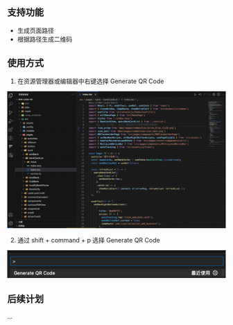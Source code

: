 ## 支持功能

- 生成页面路径
- 根据路径生成二维码

## 使用方式

1. 在资源管理器或编辑器中右键选择 Generate QR Code

![](./src/assets/demonstrate.gif)

2. 通过 shift + command + p 选择 Generate QR Code

![](./src/assets/image.png)

## 后续计划

...